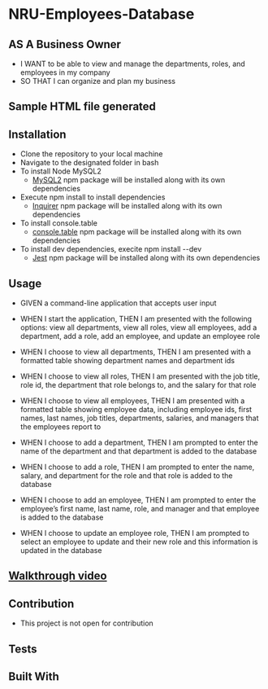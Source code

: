 # NRU-Employees-Database

## AS A Business Owner

  * I WANT to be able to view and manage the departments, roles, and employees in my company
  * SO THAT I can organize and plan my business
  
## Sample HTML file generated 



## Installation

  * Clone the repository to your local machine
  * Navigate to the designated folder in bash
  * To install Node MySQL2
    * [MySQL2](https://www.npmjs.com/package/mysql2#installation) npm package will be installed along with its own dependencies
  * Execute npm install to install dependencies
    * [Inquirer](https://www.npmjs.com/package/inquirer) npm package will be installed along with its own dependencies
  * To install console.table
    * [console.table](https://www.npmjs.com/package/console.table) npm package will be installed along with its own dependencies
  * To install dev dependencies, execite npm install --dev
    * [Jest](https://jestjs.io/) npm package will be installed along with its own dependencies
    
## Usage

* GIVEN a command-line application that accepts user input

* WHEN I start the application, 
  THEN I am presented with the following options: view all departments, view all roles, view all employees, add a department, add a role, add an employee, and update an employee role

* WHEN I choose to view all departments, THEN I am presented with a formatted table showing department names and department ids

* WHEN I choose to view all roles, THEN I am presented with the job title, role id, the department that role belongs to, and the salary for that role

* WHEN I choose to view all employees, THEN I am presented with a formatted table showing employee data, including employee ids, first names, last names, job titles, departments, salaries, and managers that the employees report to

* WHEN I choose to add a department, THEN I am prompted to enter the name of the department and that department is added to the database

* WHEN I choose to add a role, THEN I am prompted to enter the name, salary, and department for the role and that role is added to the database

* WHEN I choose to add an employee, THEN I am prompted to enter the employee’s first name, last name, role, and manager and that employee is added to the database

* WHEN I choose to update an employee role, THEN I am prompted to select an employee to update and their new role and this information is updated in the database 

## [Walkthrough video](https://drive.google.com/file/d/1q66UZrD1MjCbw15WcaWpLzbmsHb_sRyH/view?usp=sharing)

## Contribution

 * This project is not open for contribution
 
## Tests

  
## Built With


